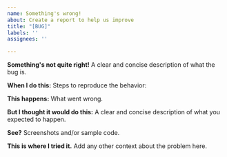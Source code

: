 ```yaml
---
name: Something's wrong!
about: Create a report to help us improve
title: "[BUG]"
labels: ''
assignees: ''

---
```


**Something's not quite right!**
A clear and concise description of what the bug is.

**When I do this:**
Steps to reproduce the behavior:

**This happens:**
What went wrong.

**But I thought it would do this:**
A clear and concise description of what you expected to happen.

**See?**
Screenshots and/or sample code.

**This is where I tried it.**
Add any other context about the problem here.
